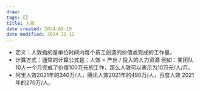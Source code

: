 ```yaml
---
draw:
tags: []
title: 人效
date created: 2024-09-19
date modified: 2024-11-12
---
```

- 定义：人效指的是单位时间内每个员工创造的价值或完成的工作量。
- 计算方式：通常的计算公式是：人效 = 产出 / 投入的人力资源 例如：某团队10人一个月完成了价值100万元的工作，那么人效可以表示为10万元/人/月。
- 阿里人效2021年的340万/人，腾讯人效2021年的490万/人，百度人效 2021年的270万/人。

